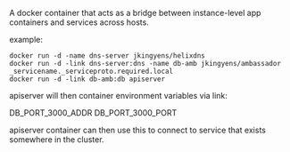A docker container that acts as a bridge between instance-level app containers and services across hosts.

example:

    docker run -d -name dns-server jkingyens/helixdns
    docker run -d -link dns-server:dns -name db-amb jkingyens/ambassador _servicename._serviceproto.required.local
    docker run -d -link db-amb:db apiserver
    
apiserver will then container environment variables via link:

DB_PORT_3000_ADDR
DB_PORT_3000_PORT

apiserver container can then use this to connect to service that exists somewhere in the cluster.
